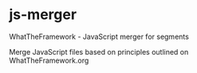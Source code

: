 js-merger
=========

WhatTheFramework - JavaScript merger for segments

Merge JavaScript files based on principles outlined on WhatTheFramework.org